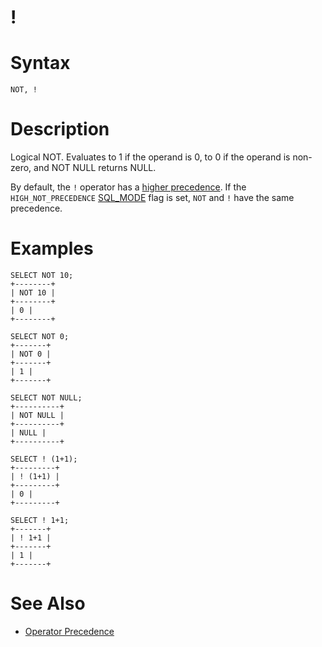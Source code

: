 # !

#

# Syntax

```
NOT, !
```

#

# Description

Logical NOT. Evaluates to 1 if the operand is 0, to 0 if the operand
is non-zero, and NOT NULL returns NULL.

By default, the `!` operator has a [higher precedence](../operator-precedence.md). If the `HIGH_NOT_PRECEDENCE` [SQL_MODE](../../../../server-management/variables-and-modes/sql-mode.md) flag is set, `NOT` and `!` have the same precedence.

#

# Examples

```
SELECT NOT 10;
+--------+
| NOT 10 |
+--------+
| 0 |
+--------+

SELECT NOT 0;
+-------+
| NOT 0 |
+-------+
| 1 |
+-------+

SELECT NOT NULL;
+----------+
| NOT NULL |
+----------+
| NULL |
+----------+

SELECT ! (1+1);
+---------+
| ! (1+1) |
+---------+
| 0 |
+---------+

SELECT ! 1+1;
+-------+
| ! 1+1 |
+-------+
| 1 |
+-------+
```

#

# See Also

* [Operator Precedence](../operator-precedence.md)